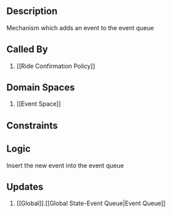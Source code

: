 ## Description

Mechanism which adds an event to the event queue
## Called By
1. [[Ride Confirmation Policy]]
## Domain Spaces
1. [[Event Space]]
## Constraints
## Logic
Insert the new event into the event queue

## Updates

1. [[Global]].[[Global State-Event Queue|Event Queue]]
